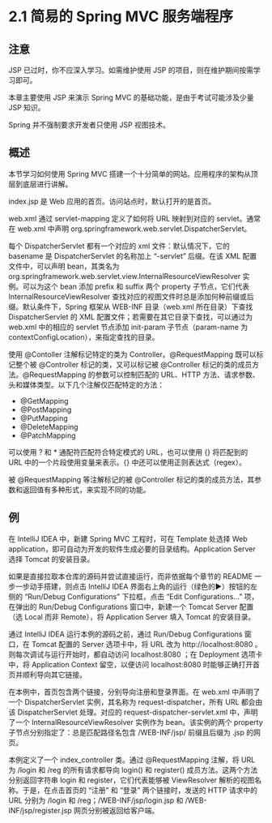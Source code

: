 # 2.1 简易的 Spring MVC 服务端程序

## 注意

JSP 已过时，你不应深入学习。如需维护使用 JSP 的项目，则在维护期间按需学习即可。

本章主要使用 JSP 来演示 Spring MVC 的基础功能，是由于考试可能涉及少量 JSP 知识。

Spring 并不强制要求开发者只使用 JSP 视图技术。

## 概述

本节学习如何使用 Spring MVC 搭建一个十分简单的网站。应用程序的架构从顶层到底层进行讲解。

index.jsp 是 Web 应用的首页。访问站点时，默认打开的是首页。

web.xml 通过 servlet-mapping 定义了如何将 URL 映射到对应的 servlet。通常在 web.xml 中声明 org.springframework.web.servlet.DispatcherServlet。

每个 DispatcherServlet 都有一个对应的 xml 文件：默认情况下，它的 basename 是 DispatcherServlet 的名称加上 “-servlet” 后缀。在该 XML 配置文件中，可以声明 bean，其类名为 org.springframework.web.servlet.view.InternalResourceViewResolver 实例。可以为这个 bean 添加 prefix 和 suffix 两个 property 子节点，它们代表 InternalResourceViewResolver 查找对应的视图文件时总是添加何种前缀或后缀。默认条件下，Spring 框架从 WEB-INF 目录（web.xml 所在目录）下查找 DispatcherServlet 的 XML 配置文件；若需要在其它目录下查找，可以通过为 web.xml 中的相应的 servlet 节点添加 init-param 子节点（param-name 为 contextConfigLocation），来指定查找的目录。

使用 @Contoller 注解标记特定的类为 Controller。@RequestMapping 既可以标记整个被 @Controller 标记的类，又可以标记被 @Controller 标记的类的成员方法。@RequestMapping 的参数可以控制匹配的 URL、HTTP 方法、请求参数、头和媒体类型。以下几个注解仅匹配特定的方法：
- @GetMapping
- @PostMapping
- @PutMapping
- @DeleteMapping
- @PatchMapping

可以使用 ? 和 * 通配符匹配符合特定模式的 URL，也可以使用 {} 将匹配到的 URL 中的一个片段使用变量来表示。{} 中还可以使用正则表达式（regex）。

被 @RequestMapping 等注解标记的被 @Controller 标记的类的成员方法，其参数和返回值有多种形式，来实现不同的功能。

## 例

在 IntelliJ IDEA 中，新建 Spring MVC 工程时，可在 Template 处选择 Web application，即可自动为开发的软件生成必要的目录结构。Application Server 选择 Tomcat 的安装目录。

如果是直接拉取本仓库的源码并尝试直接运行，而非依据每个章节的 README 一步一步动手搭建，则点击 IntelliJ IDEA 界面右上角的运行（绿色的▶️）按钮的左侧的 “Run/Debug Configurations” 下拉框，点击 “Edit Configurations...” 项，在弹出的 Run/Debug Configurations 窗口中，新建一个 Tomcat Server 配置（选 Local 而非 Remote），将 Application Server 填入 Tomcat 的安装目录。

通过 IntelliJ IDEA 运行本例的源码之前，通过 Run/Debug Configurations 窗口，在 Tomcat 配置的 Server 选项卡中，将 URL 改为 http://localhost:8080 。则每次调试与运行开始时，都自动访问 localhost:8080 ；在 Deployment 选项卡中，将 Application Context 留空，以便访问 localhost:8080 时能够正确打开首页并顺利导向其它链接。

在本例中，首页包含两个链接，分别导向注册和登录界面。在 web.xml 中声明了一个 DispatcherServlet 实例，其名称为 request-dispatcher，所有 URL 都会由该 DispatcherServlet 处理。对应的 request-dispatcher-servlet.xml 中，声明了一个 InternalResourceViewResolver 实例作为 bean。该实例的两个 property 子节点分别指定了：总是匹配路径名包含 /WEB-INF/jsp/ 前缀且后缀为 .jsp 的网页。

本例定义了一个 index_controller 类。通过 @RequestMapping 注解，将 URL 为 /login 和 /reg 的所有请求都导向 login() 和 register() 成员方法。这两个方法分别返回字符串 login 和 register，它们代表能够被 ViewResolver 解析的视图名称。于是，在点击首页的 “注册” 和 “登录” 两个链接时，发送的 HTTP 请求中的 URL 分别为 /login 和 /reg；/WEB-INF/jsp/login.jsp 和 /WEB-INF/jsp/register.jsp 网页分别被返回给客户端。
